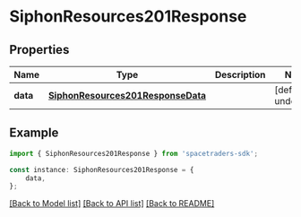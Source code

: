 # SiphonResources201Response



## Properties

Name | Type | Description | Notes
------------ | ------------- | ------------- | -------------
**data** | [**SiphonResources201ResponseData**](SiphonResources201ResponseData.md) |  | [default to undefined]

## Example

```typescript
import { SiphonResources201Response } from 'spacetraders-sdk';

const instance: SiphonResources201Response = {
    data,
};
```

[[Back to Model list]](../README.md#documentation-for-models) [[Back to API list]](../README.md#documentation-for-api-endpoints) [[Back to README]](../README.md)
